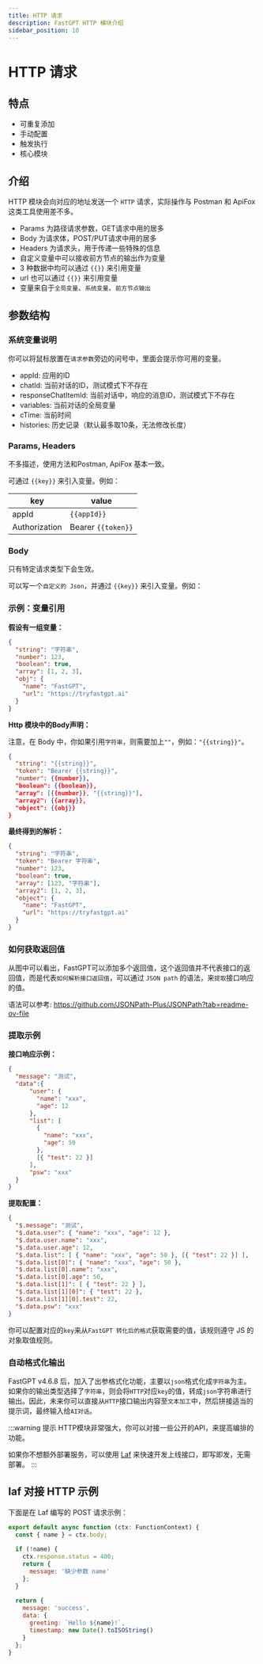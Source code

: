 ```yaml
---
title: HTTP 请求
description: FastGPT HTTP 模块介绍
sidebar_position: 10
---
```


# HTTP 请求

## 特点

- 可重复添加
- 手动配置
- 触发执行
- 核心模块

<!-- HTTP请求模块界面图 -->

## 介绍

HTTP 模块会向对应的地址发送一个 `HTTP` 请求，实际操作与 Postman 和 ApiFox 这类工具使用差不多。

- Params 为路径请求参数，GET请求中用的居多
- Body 为请求体，POST/PUT请求中用的居多
- Headers 为请求头，用于传递一些特殊的信息
- 自定义变量中可以接收前方节点的输出作为变量
- 3 种数据中均可以通过 `{{}}` 来引用变量
- url 也可以通过 `{{}}` 来引用变量
- 变量来自于`全局变量`、`系统变量`、`前方节点输出`

## 参数结构

### 系统变量说明

你可以将鼠标放置在`请求参数`旁边的问号中，里面会提示你可用的变量。

- appId: 应用的ID
- chatId: 当前对话的ID，测试模式下不存在
- responseChatItemId: 当前对话中，响应的消息ID，测试模式下不存在
- variables: 当前对话的全局变量
- cTime: 当前时间
- histories: 历史记录（默认最多取10条，无法修改长度）

### Params, Headers

不多描述，使用方法和Postman, ApiFox 基本一致。

可通过 `{{key}}` 来引入变量。例如：

| key | value |
| --- | --- |
| appId | `{{appId}}` |
| Authorization | Bearer `{{token}}` |

### Body

只有特定请求类型下会生效。

可以写一个`自定义的 Json`，并通过 `{{key}}` 来引入变量。例如：

### 示例：变量引用

**假设有一组变量：**
```json
{
  "string": "字符串",
  "number": 123,
  "boolean": true,
  "array": [1, 2, 3],
  "obj": {
    "name": "FastGPT",
    "url": "https://tryfastgpt.ai"
  }
}
```

**Http 模块中的Body声明：**

注意，在 Body 中，你如果引用`字符串`，则需要加上`""`，例如：`"{{string}}"`。

```json
{
  "string": "{{string}}",
  "token": "Bearer {{string}}",
  "number": {{number}},
  "boolean": {{boolean}},
  "array": [{{number}}, "{{string}}"],
  "array2": {{array}},
  "object": {{obj}}
}
```

**最终得到的解析：**
```json
{
  "string": "字符串",
  "token": "Bearer 字符串",
  "number": 123,
  "boolean": true,
  "array": [123, "字符串"],
  "array2": [1, 2, 3],
  "object": {
    "name": "FastGPT",
    "url": "https://tryfastgpt.ai"
  }
}
```

### 如何获取返回值

从图中可以看出，FastGPT可以添加多个返回值，这个返回值并不代表接口的返回值，而是代表`如何解析接口返回值`，可以通过 `JSON path` 的语法，来`提取`接口响应的值。

语法可以参考: https://github.com/JSONPath-Plus/JSONPath?tab=readme-ov-file

### 提取示例

**接口响应示例：**
```json
{
  "message": "测试",
  "data":{
      "user": {
        "name": "xxx",
        "age": 12
      },
      "list": [
        {
          "name": "xxx",
          "age": 50
        },
        [{ "test": 22 }]
      ],
      "psw": "xxx"
  }
}
```

**提取配置：**
```json
{
  "$.message": "测试",
  "$.data.user": { "name": "xxx", "age": 12 },
  "$.data.user.name": "xxx",
  "$.data.user.age": 12,
  "$.data.list": [ { "name": "xxx", "age": 50 }, [{ "test": 22 }] ],
  "$.data.list[0]": { "name": "xxx", "age": 50 },
  "$.data.list[0].name": "xxx",
  "$.data.list[0].age": 50,
  "$.data.list[1]": [ { "test": 22 } ],
  "$.data.list[1][0]": { "test": 22 },
  "$.data.list[1][0].test": 22,
  "$.data.psw": "xxx"
}
```

你可以配置对应的`key`来从`FastGPT 转化后的格式`获取需要的值，该规则遵守 JS 的对象取值规则。

### 自动格式化输出

FastGPT v4.6.8 后，加入了出参格式化功能，主要以`json`格式化成`字符串`为主。如果你的输出类型选择了`字符串`，则会将`HTTP`对应`key`的值，转成`json`字符串进行输出。因此，未来你可以直接从`HTTP`接口输出内容至`文本加工`中，然后拼接适当的提示词，最终输入给`AI对话`。

:::warning 提示
HTTP模块非常强大，你可以对接一些公开的API，来提高编排的功能。

如果你不想额外部署服务，可以使用 [Laf](https://laf.dev/) 来快速开发上线接口，即写即发，无需部署。
:::

## laf 对接 HTTP 示例

下面是在 Laf 编写的 POST 请求示例：

```javascript
export default async function (ctx: FunctionContext) {
  const { name } = ctx.body;
  
  if (!name) {
    ctx.response.status = 400;
    return {
      message: '缺少参数 name'
    };
  }
  
  return {
    message: 'success',
    data: {
      greeting: `Hello ${name}!`,
      timestamp: new Date().toISOString()
    }
  };
}
```
